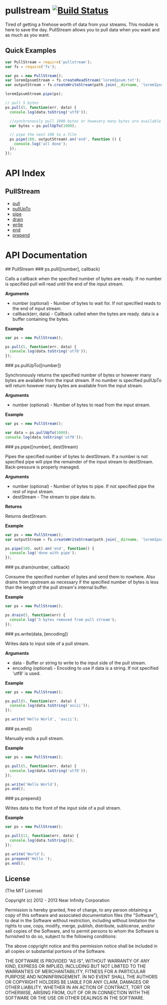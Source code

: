 pullstream [![Build Status](https://travis-ci.org/nearinfinity/node-pullstream.png)](https://travis-ci.org/nearinfinity/node-pullstream)
==========

Tired of getting a firehose worth of data from your streams. This module is here to save the day. PullStream allows
you to pull data when you want and as much as you want.

## Quick Examples

```javascript
var PullStream = require('pullstream');
var fs = require('fs');

var ps = new PullStream();
var loremIpsumStream = fs.createReadStream('loremIpsum.txt');
var outputStream = fs.createWriteStream(path.join(__dirname, 'loremIpsum.out'));

loremIpsumStream.pipe(ps);

// pull 5 bytes
ps.pull(5, function(err, data) {
  console.log(data.toString('utf8'));

  //synchronously pull 1000 bytes or howevery many bytes are available
  var bytes = ps.pullUpTo(1000);

  // pipe the next 100 to a file
  ps.pipe(100, outputStream).on('end', function () {
    console.log('all done');
  });
});
```

# API Index

## PullStream
 * [pull](#pullStreamPull)
 * [pullUpTo](#pullStreamPullUpTo)
 * [pipe](#pullStreamPipe)
 * [drain](#pullStreamDrain)
 * [write](#pullStreamWrite)
 * [end](#pullStreamEnd)
 * [prepend](#pullStreamPrepend)

# API Documentation

<a name="pullStream"/>
## PullStream

<a name="pullStreamPull" />
### ps.pull([number], callback)

Calls a callback when the specified number of bytes are ready. If no number is specified pull will read until the end
of the input stream.

__Arguments__

* number (optional) - Number of bytes to wait for. If not specified reads to the end of input stream.
* callback(err, data) - Callback called when the bytes are ready. data is a buffer containing the bytes.

__Example__

```javascript
var ps = new PullStream();

ps.pull(5, function(err, data) {
  console.log(data.toString('utf8'));
});
```

<a name="pullStreamPullUpTo" />
### ps.pullUpTo([number])

Synchronously returns the specified number of bytes or however many bytes are available from the input stream. If no
number is specified pullUpTo will return however many bytes are available from the input stream.

__Arguments__

* number (optional) - Number of bytes to read from the input stream.

__Example__

```javascript
var ps = new PullStream();

var data = ps.pullUpTo(1000);
console.log(data.toString('utf8'));
```

<a name="pullStreamPipe" />
### ps.pipe([number], destStream)

Pipes the specified number of bytes to destStream. If a number is not specified pipe will pipe the remainder
of the input stream to destStream. Back-pressure is properly managed.

__Arguments__

* number (optional) - Number of bytes to pipe. If not specified pipe the rest of input stream.
* destStream - The stream to pipe data to.

__Returns__

Returns destStream.

__Example__

```javascript
var ps = new PullStream();
var outputStream = fs.createWriteStream(path.join(__dirname, 'loremIpsum.out'));

ps.pipe(100, out).on('end', function() {
  console.log('done with pipe');
});
```

<a name="pullStreamDrain" />
### ps.drain(number, callback)

Consume the specified number of bytes and send them to nowhere. Also drains from upstream as necessary if the specified
number of bytes is less than the length of the pull stream's internal buffer.

__Example__

```javascript
var ps = new PullStream();

ps.drain(5, function(err) {
  console.log('5 bytes removed from pull stream');
});
```

<a name="pullStreamWrite" />
### ps.write(data, [encoding])

Writes data to input side of a pull stream.

__Arguments__

* data - Buffer or string to write to the input side of the pull stream.
* encoding (optional) - Encoding to use if data is a string. If not specified 'utf8' is used.

__Example__

```javascript
var ps = new PullStream();

ps.pull(5, function(err, data) {
  console.log(data.toString('ascii'));
});

ps.write('Hello World', 'ascii');
```

<a name="pullStreamEnd" />
### ps.end()

Manually ends a pull stream.

__Example__

```javascript
var ps = new PullStream();

ps.pull(5, function(err, data) {
  console.log(data.toString('utf8'));
});

ps.write('Hello World');
ps.end();
```

<a name="pullStreamPrepend" />
### ps.prepend()

Writes data to the front of the input side of a pull stream.

__Example__

```javascript
var ps = new PullStream();

ps.pull(11, function(err, data) {
  console.log(data.toString());
});

ps.write('World');
ps.prepend('Hello ');
ps.end();
```

## License

(The MIT License)

Copyright (c) 2012 - 2013 Near Infinity Corporation

Permission is hereby granted, free of charge, to any person obtaining
a copy of this software and associated documentation files (the
"Software"), to deal in the Software without restriction, including
without limitation the rights to use, copy, modify, merge, publish,
distribute, sublicense, and/or sell copies of the Software, and to
permit persons to whom the Software is furnished to do so, subject to
the following conditions:

The above copyright notice and this permission notice shall be
included in all copies or substantial portions of the Software.

THE SOFTWARE IS PROVIDED "AS IS", WITHOUT WARRANTY OF ANY KIND,
EXPRESS OR IMPLIED, INCLUDING BUT NOT LIMITED TO THE WARRANTIES OF
MERCHANTABILITY, FITNESS FOR A PARTICULAR PURPOSE AND
NONINFRINGEMENT. IN NO EVENT SHALL THE AUTHORS OR COPYRIGHT HOLDERS BE
LIABLE FOR ANY CLAIM, DAMAGES OR OTHER LIABILITY, WHETHER IN AN ACTION
OF CONTRACT, TORT OR OTHERWISE, ARISING FROM, OUT OF OR IN CONNECTION
WITH THE SOFTWARE OR THE USE OR OTHER DEALINGS IN THE SOFTWARE.

